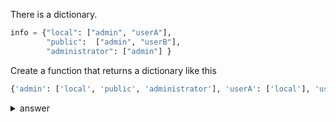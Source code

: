 There is a dictionary.

```py
info = {"local": ["admin", "userA"],
		"public":  ["admin", "userB"],
		"administrator": ["admin"] }
```
Create a function that returns a dictionary like this

```py
{'admin': ['local', 'public', 'administrator'], 'userA': ['local'], 'userB': ['public']}
```

<details>
  <summary>answer</summary>

  ```py
  def random_function(info):
      new = {}
      for k,v in info.items():
          for each in v:
              # print(each)
              new.setdefault(each,[])
        
              if each in new:
                  new[each].append(k)
      return new
  ```
</details>